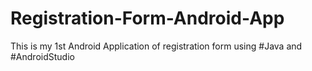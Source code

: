 # Registration-Form-Android-App
This is my 1st Android Application of registration form using #Java and #AndroidStudio
